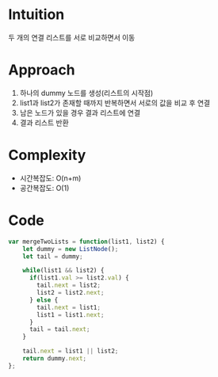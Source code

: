 # Intuition

두 개의 연결 리스트를 서로 비교하면서 이동

# Approach

1. 하나의 dummy 노드를 생성(리스트의 시작점)
2. list1과 list2가 존재할 때까지 반복하면서 서로의 값을 비교 후 연결
3. 남은 노드가 있을 경우 결과 리스트에 연결
4. 결과 리스트 반환

# Complexity

- 시간복잡도: O(n+m)
- 공간복잡도: O(1)

# Code
```js
var mergeTwoLists = function(list1, list2) {
    let dummy = new ListNode();
    let tail = dummy;

    while(list1 && list2) {
      if(list1.val >= list2.val) {
        tail.next = list2;
        list2 = list2.next;
      } else {
        tail.next = list1;
        list1 = list1.next;
      }
      tail = tail.next;
    }

    tail.next = list1 || list2;
    return dummy.next;
};
```
